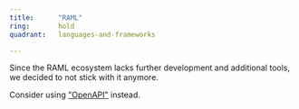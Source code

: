 ```yaml
---
title:      "RAML"
ring:       hold
quadrant:   languages-and-frameworks

---
```


Since the RAML ecosystem lacks further development and additional tools, we decided to not stick with it anymore.

Consider using ["OpenAPI"](/tools/open-api.html) instead.
